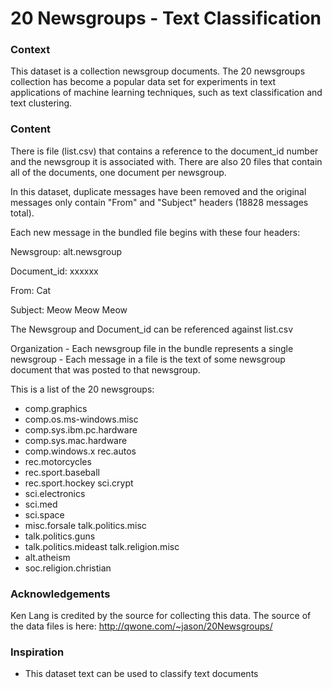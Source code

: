 # 20 Newsgroups - Text Classification



### Context

This dataset is a collection newsgroup documents. The 20 newsgroups collection has become a popular data set for experiments in text applications of machine learning techniques, such as text classification and text clustering.

### Content

There is file (list.csv) that contains a reference to the document_id number and the newsgroup it is associated with. There are also 20 files that contain all of the documents, one document per newsgroup.

In this dataset, duplicate messages have been removed and the original messages only contain "From" and "Subject" headers (18828 messages total).

Each new message in the bundled file begins with these four headers:

Newsgroup: alt.newsgroup

Document_id: xxxxxx

From: Cat

Subject: Meow Meow Meow

The Newsgroup and Document_id can be referenced against list.csv

Organization - Each newsgroup file in the bundle represents a single newsgroup - Each message in a file is the text of some newsgroup document that was posted to that newsgroup.

This is a list of the 20 newsgroups:

- comp.graphics
- comp.os.ms-windows.misc
- comp.sys.ibm.pc.hardware
- comp.sys.mac.hardware
- comp.windows.x rec.autos
- rec.motorcycles
- rec.sport.baseball
- rec.sport.hockey sci.crypt
- sci.electronics
- sci.med
- sci.space
- misc.forsale talk.politics.misc
- talk.politics.guns
- talk.politics.mideast talk.religion.misc
- alt.atheism
- soc.religion.christian

### Acknowledgements

Ken Lang is credited by the source for collecting this data. The source of the data files is here: 
<http://qwone.com/~jason/20Newsgroups/>

### Inspiration

- This dataset text can be used to classify text documents